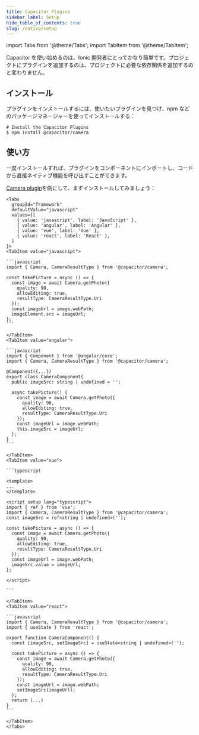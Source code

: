 ```yaml
---
title: Capacitor Plugins
sidebar_label: Setup
hide_table_of_contents: true
slug: /native/setup
---
```


import Tabs from '@theme/Tabs';
import TabItem from '@theme/TabItem';

<head>
  <title>Capacitorプラグイン | Ionicアプリ用のCapacitor Coreプラグイン</title>
  <meta
    name="description"
    content="Capacitor offers a collection APIs that make adding native functionality to your Ionic app as simple as using any JavaScript library."
  />
  <style>{`
    :root {
      --doc-item-container-width: 60rem;
    }
  `}</style>
</head>

Capacitor を使い始めるのは、Ionic 開発者にとってかなり簡単です。プロジェクトにプラグインを追加するのは、プロジェクトに必要な依存関係を追加するのと変わりません。
<intro-end />

## インストール

プラグインをインストールするには、使いたいプラグインを見つけ、npm などのパッケージマネージャーを使ってインストールする：

```shell
# Install the Capacitor Plugins
$ npm install @capacitor/camera
```

## 使い方

一度インストールすれば、プラグインをコンポーネントにインポートし、コードから直接ネイティブ機能を呼び出すことができます。

[Camera plugin](native/camera.md)を例にして、まずインストールしてみましょう：

````mdx-code-block
<Tabs
  groupId="framework"
  defaultValue="javascript"
  values={[
    { value: 'javascript', label: 'JavaScript' },
    { value: 'angular', label: 'Angular' },
    { value: 'vue', label: 'Vue' },
    { value: 'react', label: 'React' },
  ]
}>
<TabItem value="javascript">

```javascript
import { Camera, CameraResultType } from '@capacitor/camera';

const takePicture = async () => {
  const image = await Camera.getPhoto({
    quality: 90,
    allowEditing: true,
    resultType: CameraResultType.Uri
  });
  const imageUrl = image.webPath;
  imageElement.src = imageUrl;
};
```

</TabItem>
<TabItem value="angular">

```javascript
import { Component } from '@angular/core';
import { Camera, CameraResultType } from '@capacitor/camera';

@Component({...})
export class CameraComponent{
  public imageSrc: string | undefined = '';

  async takePicture() {
    const image = await Camera.getPhoto({
      quality: 90,
      allowEditing: true,
      resultType: CameraResultType.Uri
    });
    const imageUrl = image.webPath;
    this.imageSrc = imageUrl;
  };
}
```

</TabItem>
<TabItem value="vue">

```typescript

<template>
...
</template>

<script setup lang="typescript">
import { ref } from 'vue';
import { Camera, CameraResultType } from '@capacitor/camera';
const imageSrc = ref<string | undefined>('');

const takePicture = async () => {
  const image = await Camera.getPhoto({
    quality: 90,
    allowEditing: true,
    resultType: CameraResultType.Uri
  });
  const imageUrl = image.webPath;
  imageSrc.value = imageUrl;
};

</script>

```

</TabItem>
<TabItem value="react">

```javascript
import { Camera, CameraResultType } from '@capacitor/camera';
import { useState } from 'react';

export function CameraComponent() {
  const [imageSrc, setImageSrc] = useState<string | undefined>('');

  const takePicture = async () => {
    const image = await Camera.getPhoto({
      quality: 90,
      allowEditing: true,
      resultType: CameraResultType.Uri
    });
    const imageUrl = image.webPath;
    setImageSrc(imageUrl);
  };
  return (...)
}
```

</TabItem>
</Tabs>
````
